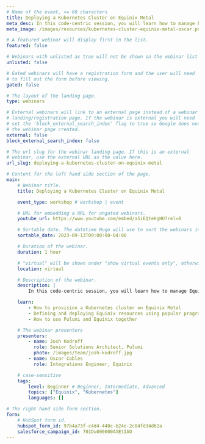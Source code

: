 ```yaml
---
# Name of the event, <= 60 characters
title: Deploying a Kubernetes Cluster on Equinix Metal
meta_desc: In this code-centric session, you will learn how to manage Equinix Metal resources using Pulumi and the new Equinix Pulumi provider.
meta_image: /images/resources/kubernetes-cluster-equinix-metal-oscar.png

# A featured webinar will display first in the list.
featured: false

# Webinars with unlisted as true will not be shown on the webinar list
unlisted: false

# Gated webinars will have a registration form and the user will need
# to fill out the form before viewing.
gated: false

# The layout of the landing page.
type: webinars

# External webinars will link to an external page instead of a webinar
# landing/registration page. If the webinar is external you will need
# set the 'block_external_search_index' flag to true so Google does not index
# the webinar page created.
external: false
block_external_search_index: false

# The url slug for the webinar landing page. If this is an external
# webinar, use the external URL as the value here.
url_slug: deploying-a-kubernetes-cluster-on-equinix-metal

# Content for the left hand side section of the page.
main:
    # Webinar title.
    title: Deploying a Kubernetes Cluster on Equinix Metal

    event_type: workshop # workshop | event

    # URL for embedding a URL for ungated webinars.
    youtube_url: https://www.youtube.com/embed/a5iEQteKgHU?rel=0

    # Sortable date. The datetime Hugo will use to sort the webinars in date order.
    sortable_date: 2023-09-13T09:00:00-04:00

    # Duration of the webinar.
    duration: 1 hour

    # "virtual" will be shown under "show virtual events only", otherwise shown as City, State (seattle, wa)
    location: virtual

    # Description of the webinar.
    description: |
        In this code-centric session, you will learn how to manage Equinix Metal resources using Pulumi and the new Equinix Pulumi provider. We'll teach you the basics of how Pulumi works and demonstrate deploying a Kubernetes cluster and workload on Equinix Metal.

    learn:
        - How to provision a Kubernetes cluster on Equinix Metal
        - Defining and deploying Equinix resources using popular programming languages
        - How to use Pulumi and Equinix together

    # The webinar presenters
    presenters:
        - name: Josh Kodroff
          role: Senior Solutions Architect, Pulumi
          photo: /images/team/josh-kodroff.jpg
        - name: Oscar Cobles
          role: Integrations Engineer, Equinix

    # case-sensitive
    tags:
        level: Beginner # Beginner, Intermediate, Advanced
        topics: ["Equinix", "Kubernetes"]
        languages: []

# The right hand side form section.
form:
    # HubSpot form id.
    hubspot_form_id: 97b4a73f-c4d4-440c-b24e-2c04fd34d62a
    salesforce_campaign_id: 701Du000000AXEtIAO
---
```

